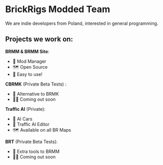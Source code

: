 # BrickRigs Modded Team

We are indie developers from Poland, interested in general programming.

## Projects we work on:

**BRMM & BRMM Site**:
- 🔧 Mod Manager
- 🗺 Open Source
- 👀 Easy to use!

**CBRMK** (Private Beta Tests) :
- 🔧 Alternative to BRMK
- 🐱‍👤 Coming out soon

**Traffic AI** (Private):
- 🚗 AI Cars
- 🔧 Traffic AI Editor
- 🗺 Available on all BR Maps

**BRT** (Private Beta Tests):
- 🚗 Extra tools to BRMM
- 🐱‍👤 Coming out soon
